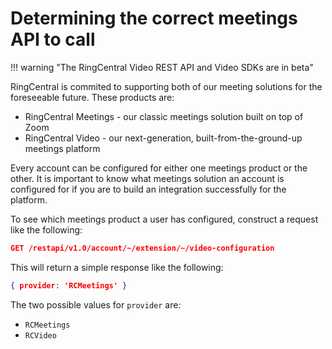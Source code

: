 # Determining the correct meetings API to call

!!! warning "The RingCentral Video REST API and Video SDKs are in beta"

RingCentral is commited to supporting both of our meeting solutions for the foreseeable future. These products are:

* RingCentral Meetings - our classic meetings solution built on top of Zoom
* RingCentral Video - our next-generation, built-from-the-ground-up meetings platform

Every account can be configured for either one meetings product or the other. It is important to know what meetings solution an account is configured for if you are to build an integration successfully for the platform.

To see which meetings product a user has configured, construct a request like the following:

```json
GET /restapi/v1.0/account/~/extension/~/video-configuration
```

This will return a simple response like the following:

```json
{ provider: 'RCMeetings' }
```

The two possible values for `provider` are:

* `RCMeetings`
* `RCVideo`
